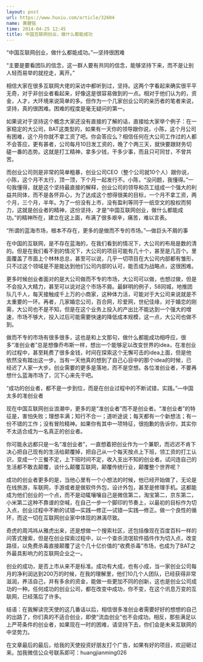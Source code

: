 ```yaml
---
layout: post
url: https://www.huxiu.com/article/32604
name: 黄健铭
time: 2014-04-25 12:45
title: 中国互联网创业，做什么都能成功
---
```

“中国互联网创业，做什么都能成功。”—坚持很困难

“主要是要看团队的信念，这一群人要有共同的信念，能够坚持下来，而不是让别人轻而易举的就挖走，离开。”

相信大家在很多互联网大佬的采访中都听到过，坚持。这两个字看起来确实很平平无奇，对于非创业者看起来，好像这是很容易做到的一点。相对于他们认为的，资金，人才，大环境来说简单的多。但作为一个几家创业公司的亲历者的笔者来说，坚持，真的很困难。困难的程度是毫无疑问的第一。

如果说对于坚持这个概念大家还没有直接的了解的话，直接给大家举个例子：在一家稳定的大公司，BAT这类型的，如果有一天你的领导跟你说，小陈，这个月公司有困难，这个月你就不拿工资了吧。你会答应么？相信任何在大公司工作过的人都不会答应，更有甚者，公司每月10日发工资的，晚了个两三天，就快要跟财务切磋一番的态势。这就是打工精神，拿多少钱，干多少事，而且只可同甘，不曾共苦。

而创业公司则是非常的简单粗暴，创业公司CEO（整个公司就10个人）跟你说，小陈，这个月不太行，顶一顶，下个月一起发行不。小陈，“没问题，我懂得。”一句我懂得，就是这个坚持最直接的解释，创业公司的领导和员工组成一个强大的利益共同体，而不是各怀异心，为了达成这个想得很美的目标，一个月不拿工资，两个月，三个月，半年。为了一份没有上市，没有盈利等同于一纸空文的股权而努力，这就是创业者的精神，这份坚持，才是“中国互联网创业，做什么都能成功。”的精神所在，建立在这上面，布满了很多艰辛，痛苦，难以言表。

“所谓的蓝海市场，根本不存在，更多的是做而不专的市场。”—做巨头不屑的事

在中国的互联网，是不存在蓝海的，在我们看到的情况下，大公司的布局是数的清的。但是在我们看不到的情况下，大公司的项目可能有几十个，甚至是几百个。里面覆盖了市面上个林林总总，甚至可以说，几乎一切项目在大公司内部都有雏形，只不过这个领域是不是能达到他们公司内部的认可，能否成为战略点，这很困难。

更多时候创业者面对的是大公司做而不专的市场，大公司可以做，也想过做，但是不会投入大精力，甚至可以说对这个市场不屑。最鲜明的例子，58同城，地推团队几千人，每天接触成千上万的小商家，这种体力活，可能对于大公司来说就是不太重要的一环。再者，几家婚恋公司，百合网，珍爱网，世纪佳缘，对于婚恋的刚需，大公司也不是不知，但是在这个业务上投入的产出比不能达到一个强大的增速，市场不够大，投入过后可能需要快速的降低成本规模，这一点，大公司也做不到。

做而不专的市场有很多很多，这也是和上文那句，做什么都能成功相呼应，很多“准创业者”总是想像乔布斯一样，想出一个能够足以改变世界的idea，在准创业的过程中，甚至耗费了很多金钱，时间在探索这个无懈可击的idea上面，但是他依然没有踏出这一步。当有一天他真的想到了自己心目中的那个idea的时候，已经迟了人家一大步。创业需要的更多是落地，而不是空想。各位准创业者，不要再想什么蓝海市场了，沉下心来先干吧。

“成功的创业者，都不是一步到位，而是在创业过程中的不断试错，实践。”—中国太多的准创业者

现在中国互联网创业浪潮中，更多的是“准创业者”而不是创业者。“准创业者”的特征是，害怕失败；理想丰满；知行不合一；道听途说；每天都有一个新想法；有一份不错的工作；没有冒险精神。如果你有其中一项特征，很抱歉的告诉你，其实你不太适合成为一名真正的创业者。

你可能永远都只是一名“准创业者”，一直想着把创业作为一个兼职，而迟迟不肯下决心把自己现有的生活给颠覆掉，把自己从一个每天按点上下班，领工资的打工认识，变成一个三餐不定，上下班时间不定，收入支出不知的创业者。试问连自己的生活都不敢去颠覆，谈什么颠覆互联网，颠覆传统行业，颠覆整个世界呢？

成功的创业者更多的是，当他心里有一个小想法的时候，他已经开始做了，无论是在线旅游，车联网，手游或者是做软件外包，设计外包，甚至是修理手机。这都能成为他们创业的一个点，而不是动辄嚷嚷自己是微信第二，淘宝第二，京东第二，小米第二这种不靠谱的空喊，在自己一步一个脚印的节奏上，以最初的目标作为切入点，创业过程中不断的试错—实践—修正—试错—实践—修正。做一个良性的循环，而这一切在互联网创业家中体现的淋漓尽致。

奇虎的周鸿祎从雅虎出来，还是想做一个搜索社区，还包括像现在百度百科一样的问答式搜索，但是在创业探索过程中，以一个查杀流氓软件插件作为切入点，改变路径，以免费杀毒直接颠覆了这个几十亿价值的“收费杀毒”市场，也成为了BAT之外最具影响力的互联网企业之一。

创业的成功，是否上市从来不是标准。成功有大成，也有小成，当一家创业公司每月的净利润达到200万的时候，在我的理解里，他们10几个人团队，已经获得非常滋润，养活自己，并有多余的资金，能做一些更加不同的创新，这也是创业公司成功的一种。任何成功的创业公司，都在改变中成功，你不变，在这个讯息万变的互联网，已经落后了许多。

结语：在我解读完天使的这几番话以后，相信很多准创业者需要好好的想想的自己的出路了，你们真的不适合创业，即使“流血创业”也不会成功。相反，那些满足以上严苛条件的创业者，如果现在一时的困难，请坚持下去，你们会是未来互联网的中坚势力。

在文章最后的最后，给我的天使投资好朋友打个广告，如果有好的项目，欢迎砸过来。加我微信公众号联系即可：huangjianming026

